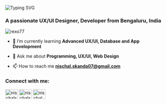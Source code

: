 <link href="style.css" rel="stylesheet"></link>

![Typing SVG](https://readme-typing-svg.demolab.com?font=poppins&pause=1000&color=1976D2&center=true&vCenter=true&lines=%3CHello+World%2C+I'm+Nischal+Skanda!%2F%3E)


<h3 align="left">A passionate UX/UI Designer, Developer from Bengaluru, India</h3>

<p align="left"> <img src="https://komarev.com/ghpvc/?username=rexo77&label=Profile%20views&color=0e75b6&style=flat" alt="rexo77" /> </p>


- 🌱 I’m currently learning **Advanced UX/UI, Database and App Development**

- 💬 Ask me about **Programming, UX/UI, Web Design**

- 📫 How to reach me **nischal.skanda07@gmail.com**

<h3 align="left">Connect with me:</h3>
<p align="left">
<a href="https://twitter.com/nischalskanda" target="blank"><img align="center" src="https://raw.githubusercontent.com/rahuldkjain/github-profile-readme-generator/master/src/images/icons/Social/twitter.svg" alt="nischalskanda" height="30" width="40" /></a>
<a href="https://linkedin.com/in/nischalskanda" target="blank"><img align="center" src="https://raw.githubusercontent.com/rahuldkjain/github-profile-readme-generator/master/src/images/icons/Social/linked-in-alt.svg" alt="nischalskanda" height="30" width="40" /></a>
<a href="https://instagram.com/nischal.skanda" target="blank"><img align="center" src="https://raw.githubusercontent.com/rahuldkjain/github-profile-readme-generator/master/src/images/icons/Social/instagram.svg" alt="nischal.skanda" height="30" width="40" /></a>
</p>
